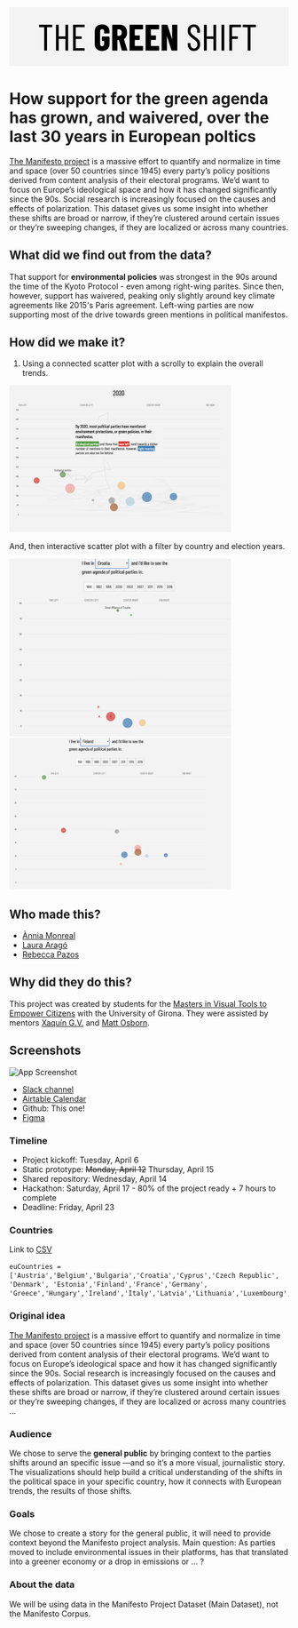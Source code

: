 

![Logo](https://github.com/vivipazos/workshop2-manifestos/blob/main/Svelte-Manifesto/public/header.png?raw=true)
# How support for the green agenda has grown, and waivered, over the last 30 years in European poltics

[The Manifesto project](https://manifesto-project.wzb.eu/) is a massive effort to quantify and normalize in time and space (over 50 countries since 1945) every party’s policy positions derived from content analysis of their electoral programs. 
We’d want to focus on Europe’s ideological space and how it has changed significantly since the 90s. Social research is increasingly focused on the causes and effects of polarization. This dataset gives us some insight into whether these shifts are broad or narrow, if they’re clustered around certain issues or they’re sweeping changes, if they are localized or across many countries.

## What did we find out from the data?

That support for **environmental policies** was strongest in the 90s around the time of the Kyoto Protocol - even among right-wing parites. Since then, however, support has waivered, peaking only slightly around key climate agreements like 2015's Paris agreement. Left-wing parties are now supporting most of the drive towards green mentions in political manifestos.

## How did we make it?

1. Using a connected scatter plot with a scrolly to explain the overall trends.

<img src="https://github.com/vivipazos/workshop2-manifestos/blob/main/Svelte-Manifesto/public/firstScreenshot.png?raw=true" width="400">

And, then interactive scatter plot with a filter by country and election years.

<img src="https://github.com/vivipazos/workshop2-manifestos/blob/main/Svelte-Manifesto/public/secondScreenshot.png?raw=true" width="400">

<img src="https://github.com/vivipazos/workshop2-manifestos/blob/main/Svelte-Manifesto/public/thirdScreenshot.png?raw=true" width="400">

## Who made this?

- [Ànnia Monreal](https://github.com/lamonre)
- [Laura Aragó](https://github.com/laurarago)
- [Rebecca Pazos](https://github.com/vivipazos)

  
## Why did they do this?

This project was created by students for the [Masters in Visual Tools to Empower Citizens](http://www.mastervisualtoolsudg.com/) with the University of Girona. 
They were assisted by mentors [Xaquín G.V.](http://xocas.com/) and [Matt Osborn](https://www.linkedin.com/in/mosbrn/).
## Screenshots

![App Screenshot](https://via.placeholder.com/468x300?text=App+Screenshot+Here)

  

- [Slack channel](https://mvtecworkspace.slack.com/archives/C01TCRHKWPL)
- [Airtable Calendar](https://airtable.com/shrSeMUhhLbotxQns)
- Github: This one! 
- [Figma](https://www.figma.com/file/wohbpROpknI0LRQDrGHsLo/manifesto-wireframe)

### Timeline
- Project kickoff: Tuesday, April 6
- Static prototype: ~~Monday, April 12~~ Thursday, April 15
- Shared repository: Wednesday, April 14
- Hackathon: Saturday, April 17 - 80% of the project ready + 7 hours to complete
- Deadline: Friday, April 23

### Countries
Link to [CSV](https://docs.google.com/spreadsheets/d/1VDj0Pjr_2WOjpA1MzgTKyQGtFNvlhReQyHL0YWxjzYc/edit?usp=sharing)

```
euCountries = ['Austria','Belgium','Bulgaria','Croatia','Cyprus','Czech Republic', 'Denmark', 'Estonia','Finland','France','Germany', 'Greece','Hungary','Ireland','Italy','Latvia','Lithuania','Luxembourg','Malta','Netherlands','Poland','Portugal','Romania','Slovakia','Slovenia','Spain','Sweden']
```

### Original idea
[The Manifesto project](https://manifesto-project.wzb.eu/) is a massive effort to quantify and normalize in time and space (over 50 countries since 1945) every party’s policy positions derived from content analysis of their electoral programs. 
We’d want to focus on Europe’s ideological space and how it has changed significantly since the 90s. Social research is increasingly focused on the causes and effects of polarization. This dataset gives us some insight into whether these shifts are broad or narrow, if they’re clustered around certain issues or they’re sweeping changes, if they are localized or across many countries ...

### Audience
We chose to serve the **general public** by bringing context to the parties shifts around an specific issue —and so it’s a more visual, journalistic story.
The visualizations should help build a critical understanding of the shifts in the political space in your specific country, how it connects with European trends, the results of those shifts.

### Goals
We chose to create a story for the general public, it will need to provide context beyond the Manifesto project analysis.
Main question: As parties moved to include environmental issues in their platforms, has that translated into a greener economy or a drop in emissions or ... ?

### About the data
We will be using data in the Manifesto Project Dataset (Main Dataset), not the Manifesto Corpus.

